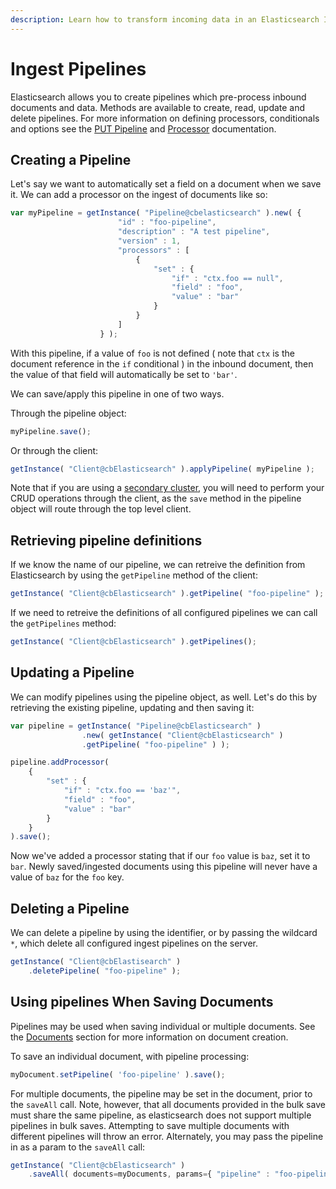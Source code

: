 ```yaml
---
description: Learn how to transform incoming data in an Elasticsearch Ingest Pipeline.
---
```


# Ingest Pipelines

Elasticsearch allows you to create pipelines which pre-process inbound documents and data.  Methods are available to create, read, update and delete pipelines.  For more information on defining processors, conditionals and options see the [PUT Pipeline](https://www.elastic.co/guide/en/elasticsearch/reference/master/put-pipeline-api.html) and [Processor](https://www.elastic.co/guide/en/elasticsearch/reference/master/ingest-processors.html) documentation.


## Creating a Pipeline

Let's say we want to automatically set a field on a document when we save it. We can add a processor on the ingest of documents like so:

```js
var myPipeline = getInstance( "Pipeline@cbelasticsearch" ).new( {
						"id" : "foo-pipeline",
						"description" : "A test pipeline",
						"version" : 1,
						"processors" : [
							{
								"set" : {
									"if" : "ctx.foo == null",
									"field" : "foo",
									"value" : "bar"
								}
							}
						]
					} );
```

With this pipeline, if a value of `foo` is not defined ( note that `ctx` is the document reference in the `if` conditional ) in the inbound document, then the value of that field will automatically be set to `'bar'`.

We can save/apply this pipeline in one of two ways.

Through the pipeline object:

```js
myPipeline.save();
```

Or through the client:

```js
getInstance( "Client@cbElasticsearch" ).applyPipeline( myPipeline );
```

Note that if you are using a [secondary cluster](Configuration.md), you will need to perform your CRUD operations through the client, as the `save` method in the pipeline object will route through the top level client. 

## Retrieving pipeline definitions

If we know the name of our pipeline, we can retreive the definition from Elasticsearch by using the `getPipeline` method of the client: 

```js
getInstance( "Client@cbElasticsearch" ).getPipeline( "foo-pipeline" );
```

If we need to retreive the definitions of all configured pipelines we can call the `getPipelines` method:

```js
getInstance( "Client@cbElasticsearch" ).getPipelines();
```


## Updating a Pipeline

We can modify pipelines using the pipeline object, as well. Let's do this by retrieving the existing pipeline, updating and then saving it:

```js
var pipeline = getInstance( "Pipeline@cbElasticsearch" )
				.new( getInstance( "Client@cbElasticsearch" )
				.getPipeline( "foo-pipeline" ) );

pipeline.addProcessor(
    {
        "set" : {
            "if" : "ctx.foo == 'baz'",
            "field" : "foo",
            "value" : "bar"
        }
    }
).save();
```

Now we've added a processor stating that if our `foo` value is `baz`, set it to `bar`.  Newly saved/ingested documents using this pipeline will never have a value of `baz` for the `foo` key.

## Deleting a Pipeline

We can delete a pipeline by using the identifier, or by passing the wildcard `*`, which delete all configured ingest pipelines on the server. 

```js
getInstance( "Client@cbElastisearch" )
	.deletePipeline( "foo-pipeline" );
```

## Using pipelines When Saving Documents

Pipelines may be used when saving individual or multiple documents. See the [Documents](Documents.md) section for more information on document creation.

To save an individual document, with pipeline processing:

```js
myDocument.setPipeline( 'foo-pipeline' ).save();
```

For multiple documents, the pipeline may be set in the document, prior to the `saveAll` call.  Note, however, that all documents provided in the bulk save must share the same pipeline, as elasticsearch does not support multiple pipelines in bulk saves.  Attempting to save multiple documents with different pipelines will throw an error. Alternately, you may pass the pipeline in as a param to the `saveAll` call:

```js
getInstance( "Client@cbElasticsearch" )
	.saveAll( documents=myDocuments, params={ "pipeline" : "foo-pipeline" } );
```
